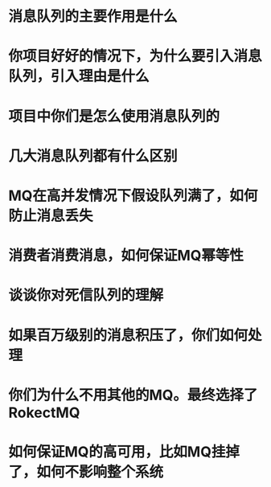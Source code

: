 # 消息队列的主要作用是什么

# 你项目好好的情况下，为什么要引入消息队列，引入理由是什么

# 项目中你们是怎么使用消息队列的

# 几大消息队列都有什么区别

# MQ在高并发情况下假设队列满了，如何防止消息丢失

# 消费者消费消息，如何保证MQ幂等性

# 谈谈你对死信队列的理解

# 如果百万级别的消息积压了，你们如何处理

# 你们为什么不用其他的MQ。最终选择了RokectMQ

# 如何保证MQ的高可用，比如MQ挂掉了，如何不影响整个系统